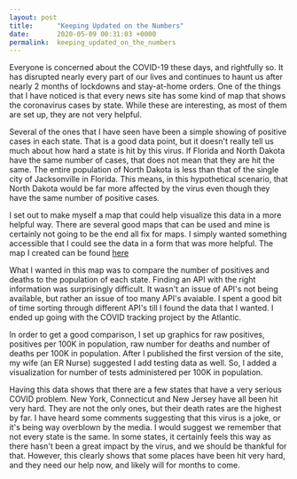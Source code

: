 ```yaml
---
layout: post
title:      "Keeping Updated on the Numbers"
date:       2020-05-09 00:31:03 +0000
permalink:  keeping_updated_on_the_numbers
---
```



Everyone is concerned about the COVID-19 these days, and rightfully so.  It has disrupted nearly every part of our lives and continues to haunt us after nearly 2 months of lockdowns and stay-at-home orders.  One of the things that I have noticed is that every news site has some kind of map that shows the coronavirus cases by state.  While these are interesting, as most of them are set up, they are not very helpful.

Several of the ones that I have seen have been a simple showing of positive cases in each state.  That is a good data point, but it doesn't really tell us much about how hard a state is hit by this virus.  If Florida and North Dakota have the same number of cases, that does not mean that they are hit the same.  The entire population of North Dakota is less than that of the single city of Jacksonville in Florida.  This means, in this hypothetical scenario, that North Dakota would be far more affected by the virus even though they have the same number of positive cases.

I set out to make myself a map that could help visualize this data in a more helpful way.  There are several good maps that can be used and mine is certainly not going to be the end all fix for maps.  I simply wanted something accessible that I could see the data in a form that was more helpful.  The map I created can be found [here](http://monkey-921.getforge.io/)

What I wanted in this map was to compare the number of positives and deaths to the population of each state.  Finding an API with the right information was surprisingly difficult.  It wasn't an issue of API's not being available, but rather an issue of too many API's avaiable.  I spent a good bit of time sorting through different API's till I found the data that I wanted.  I ended up going with the COVID tracking project by the Atlantic.

In order to get a good comparison, I set up graphics for raw positives, positives per 100K in population, raw number for deaths and number of deaths per 100K in population.  After I published the first version of the site, my wife (an ER Nurse) suggested I add testing data as well.  So, I added a visualization for number of tests administered per 100K in population.

Having this data shows that there are a few states that have a very serious COVID problem.  New York, Connecticut and New Jersey have all been hit very hard.  They are not the only ones, but their death rates are the highest by far.  I have heard some comments suggesting that this virus is a joke, or it's being way overblown by the media.  I would suggest we remember that not every state is the same.  In some states, it certainly feels this way as there hasn't been a great impact by the virus, and we should be thankful for that.  However, this clearly shows that some places have been hit very hard, and they need our help now, and likely will for months to come.
